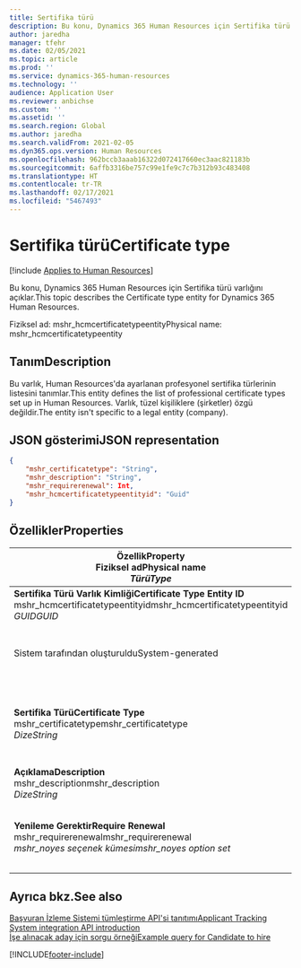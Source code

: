 ```yaml
---
title: Sertifika türü
description: Bu konu, Dynamics 365 Human Resources için Sertifika türü varlığını açıklar.
author: jaredha
manager: tfehr
ms.date: 02/05/2021
ms.topic: article
ms.prod: ''
ms.service: dynamics-365-human-resources
ms.technology: ''
audience: Application User
ms.reviewer: anbichse
ms.custom: ''
ms.assetid: ''
ms.search.region: Global
ms.author: jaredha
ms.search.validFrom: 2021-02-05
ms.dyn365.ops.version: Human Resources
ms.openlocfilehash: 962bccb3aaab16322d072417660ec3aac821183b
ms.sourcegitcommit: 6affb3316be757c99e1fe9c7c7b312b93c483408
ms.translationtype: HT
ms.contentlocale: tr-TR
ms.lasthandoff: 02/17/2021
ms.locfileid: "5467493"
---
```

# <a name="certificate-type"></a><span data-ttu-id="b6a8a-103">Sertifika türü</span><span class="sxs-lookup"><span data-stu-id="b6a8a-103">Certificate type</span></span>

[!include [Applies to Human Resources](../includes/applies-to-hr.md)]

<span data-ttu-id="b6a8a-104">Bu konu, Dynamics 365 Human Resources için Sertifika türü varlığını açıklar.</span><span class="sxs-lookup"><span data-stu-id="b6a8a-104">This topic describes the Certificate type entity for Dynamics 365 Human Resources.</span></span>

<span data-ttu-id="b6a8a-105">Fiziksel ad: mshr_hcmcertificatetypeentity</span><span class="sxs-lookup"><span data-stu-id="b6a8a-105">Physical name: mshr_hcmcertificatetypeentity</span></span>

## <a name="description"></a><span data-ttu-id="b6a8a-106">Tanım</span><span class="sxs-lookup"><span data-stu-id="b6a8a-106">Description</span></span>

<span data-ttu-id="b6a8a-107">Bu varlık, Human Resources'da ayarlanan profesyonel sertifika türlerinin listesini tanımlar.</span><span class="sxs-lookup"><span data-stu-id="b6a8a-107">This entity defines the list of professional certificate types set up in Human Resources.</span></span> <span data-ttu-id="b6a8a-108">Varlık, tüzel kişiliklere (şirketler) özgü değildir.</span><span class="sxs-lookup"><span data-stu-id="b6a8a-108">The entity isn't specific to a legal entity (company).</span></span>

## <a name="json-representation"></a><span data-ttu-id="b6a8a-109">JSON gösterimi</span><span class="sxs-lookup"><span data-stu-id="b6a8a-109">JSON representation</span></span>

```json
{
    "mshr_certificatetype": "String",
    "mshr_description": "String",
    "mshr_requirerenewal": Int,
    "mshr_hcmcertificatetypeentityid": "Guid"
}
```

## <a name="properties"></a><span data-ttu-id="b6a8a-110">Özellikler</span><span class="sxs-lookup"><span data-stu-id="b6a8a-110">Properties</span></span>

| <span data-ttu-id="b6a8a-111">Özellik</span><span class="sxs-lookup"><span data-stu-id="b6a8a-111">Property</span></span><br><span data-ttu-id="b6a8a-112">**Fiziksel ad**</span><span class="sxs-lookup"><span data-stu-id="b6a8a-112">**Physical name**</span></span><br><span data-ttu-id="b6a8a-113">**_Türü_**</span><span class="sxs-lookup"><span data-stu-id="b6a8a-113">**_Type_**</span></span> | <span data-ttu-id="b6a8a-114">Kullan</span><span class="sxs-lookup"><span data-stu-id="b6a8a-114">Use</span></span> | <span data-ttu-id="b6a8a-115">Tanım</span><span class="sxs-lookup"><span data-stu-id="b6a8a-115">Description</span></span> |
| --- | --- | --- |
| <span data-ttu-id="b6a8a-116">**Sertifika Türü Varlık Kimliği**</span><span class="sxs-lookup"><span data-stu-id="b6a8a-116">**Certificate Type Entity ID**</span></span><br><span data-ttu-id="b6a8a-117">mshr_hcmcertificatetypeentityid</span><span class="sxs-lookup"><span data-stu-id="b6a8a-117">mshr_hcmcertificatetypeentityid</span></span><br><span data-ttu-id="b6a8a-118">*GUID*</span><span class="sxs-lookup"><span data-stu-id="b6a8a-118">*GUID*</span></span> | <span data-ttu-id="b6a8a-119">Salt okunur</span><span class="sxs-lookup"><span data-stu-id="b6a8a-119">Read-only</span></span><br><span data-ttu-id="b6a8a-120">Gerekli</span><span class="sxs-lookup"><span data-stu-id="b6a8a-120">Required</span></span> 
<span data-ttu-id="b6a8a-121">Sistem tarafından oluşturuldu</span><span class="sxs-lookup"><span data-stu-id="b6a8a-121">System-generated</span></span> | <span data-ttu-id="b6a8a-122">Sertifika türü için benzersiz birincil tanımlayıcı.</span><span class="sxs-lookup"><span data-stu-id="b6a8a-122">Unique primary identifier for the certificate type.</span></span> |
| <span data-ttu-id="b6a8a-123">**Sertifika Türü**</span><span class="sxs-lookup"><span data-stu-id="b6a8a-123">**Certificate Type**</span></span><br><span data-ttu-id="b6a8a-124">mshr_certificatetype</span><span class="sxs-lookup"><span data-stu-id="b6a8a-124">mshr_certificatetype</span></span><br><span data-ttu-id="b6a8a-125">*Dize*</span><span class="sxs-lookup"><span data-stu-id="b6a8a-125">*String*</span></span> | <span data-ttu-id="b6a8a-126">Okuma/yazma</span><span class="sxs-lookup"><span data-stu-id="b6a8a-126">Read/write</span></span><br><span data-ttu-id="b6a8a-127">Gerekli</span><span class="sxs-lookup"><span data-stu-id="b6a8a-127">Required</span></span> | <span data-ttu-id="b6a8a-128">Sertifika türü için benzersiz kullanıcı tarafından okunabilir tanımlayıcı.</span><span class="sxs-lookup"><span data-stu-id="b6a8a-128">Unique user-readable identifier for the certificate type.</span></span> |
| <span data-ttu-id="b6a8a-129">**Açıklama**</span><span class="sxs-lookup"><span data-stu-id="b6a8a-129">**Description**</span></span><br><span data-ttu-id="b6a8a-130">mshr_description</span><span class="sxs-lookup"><span data-stu-id="b6a8a-130">mshr_description</span></span><br><span data-ttu-id="b6a8a-131">*Dize*</span><span class="sxs-lookup"><span data-stu-id="b6a8a-131">*String*</span></span> | <span data-ttu-id="b6a8a-132">Okuma/yazma</span><span class="sxs-lookup"><span data-stu-id="b6a8a-132">Read/write</span></span><br><span data-ttu-id="b6a8a-133">Gerekli</span><span class="sxs-lookup"><span data-stu-id="b6a8a-133">Required</span></span> | <span data-ttu-id="b6a8a-134">Sertifika türü açıklaması.</span><span class="sxs-lookup"><span data-stu-id="b6a8a-134">Description of the certificate type.</span></span> |
| <span data-ttu-id="b6a8a-135">**Yenileme Gerektir**</span><span class="sxs-lookup"><span data-stu-id="b6a8a-135">**Require Renewal**</span></span><br><span data-ttu-id="b6a8a-136">mshr_requirerenewal</span><span class="sxs-lookup"><span data-stu-id="b6a8a-136">mshr_requirerenewal</span></span><br><span data-ttu-id="b6a8a-137">*mshr_noyes seçenek kümesi*</span><span class="sxs-lookup"><span data-stu-id="b6a8a-137">*mshr_noyes option set*</span></span> | <span data-ttu-id="b6a8a-138">Okuma/yazma</span><span class="sxs-lookup"><span data-stu-id="b6a8a-138">Read/write</span></span><br><span data-ttu-id="b6a8a-139">İsteğe bağlı</span><span class="sxs-lookup"><span data-stu-id="b6a8a-139">Optional</span></span> | <span data-ttu-id="b6a8a-140">Sertifika için yenileme gerekip gerekmediğini gösterir.</span><span class="sxs-lookup"><span data-stu-id="b6a8a-140">Indicates whether renewal is required for the certificate.</span></span> |

## <a name="see-also"></a><span data-ttu-id="b6a8a-141">Ayrıca bkz.</span><span class="sxs-lookup"><span data-stu-id="b6a8a-141">See also</span></span>

[<span data-ttu-id="b6a8a-142">Başvuran İzleme Sistemi tümleştirme API'si tanıtımı</span><span class="sxs-lookup"><span data-stu-id="b6a8a-142">Applicant Tracking System integration API introduction</span></span>](hr-admin-integration-ats-api-introduction.md)<br>
[<span data-ttu-id="b6a8a-143">İşe alınacak aday için sorgu örneği</span><span class="sxs-lookup"><span data-stu-id="b6a8a-143">Example query for Candidate to hire</span></span>](hr-admin-integration-ats-api-candidate-to-hire-example-query.md)



[!INCLUDE[footer-include](../includes/footer-banner.md)]